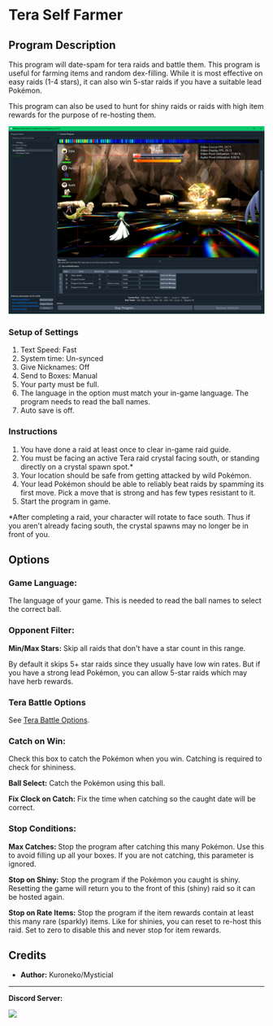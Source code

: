 # Tera Self Farmer

## Program Description

This program will date-spam for tera raids and battle them. This program is useful for farming items and random dex-filling. While it is most effective on easy raids (1-4 stars), it can also win 5-star raids if you have a suitable lead Pokémon.

This program can also be used to hunt for shiny raids or raids with high item rewards for the purpose of re-hosting them.

<img src="images/TeraSelfFarmer-0.png">

### Setup of Settings

1. Text Speed: Fast
2. System time: Un-synced
3. Give Nicknames: Off
4. Send to Boxes: Manual
5. Your party must be full.
6. The language in the option must match your in-game language. The program needs to read the ball names.
7. Auto save is off.

### Instructions

1. You have done a raid at least once to clear in-game raid guide.
2. You must be facing an active Tera raid crystal facing south, or standing directly on a crystal spawn spot.*
3. Your location should be safe from getting attacked by wild Pokémon.
4. Your lead Pokémon should be able to reliably beat raids by spamming its first move. Pick a move that is strong and has few types resistant to it.
5. Start the program in game.

\*After completing a raid, your character will rotate to face south. Thus if you aren't already facing south, the crystal spawns may no longer be in front of you.



## Options

### Game Language:

The language of your game. This is needed to read the ball names to select the correct ball.


### Opponent Filter:

**Min/Max Stars:** Skip all raids that don't have a star count in this range.

By default it skips 5+ star raids since they usually have low win rates. But if you have a strong lead Pokémon, you can allow 5-star raids which may have herb rewards.


### Tera Battle Options

See [Tera Battle Options](TeraBattleOptions.md).


### Catch on Win:

Check this box to catch the Pokémon when you win. Catching is required to check for shininess.

**Ball Select:** Catch the Pokémon using this ball.

**Fix Clock on Catch:** Fix the time when catching so the caught date will be correct.


### Stop Conditions:

**Max Catches:** Stop the program after catching this many Pokémon. Use this to avoid filling up all your boxes. If you are not catching, this parameter is ignored.

**Stop on Shiny:** Stop the program if the Pokémon you caught is shiny. Resetting the game will return you to the front of this (shiny) raid so it can be hosted again.

**Stop on Rate Items:** Stop the program if the item rewards contain at least this many rare (sparkly) items. Like for shinies, you can reset to re-host this raid. Set to zero to disable this and never stop for item rewards.



## Credits

- **Author:** Kuroneko/Mysticial

<hr>

**Discord Server:** 

[<img src="https://canary.discordapp.com/api/guilds/695809740428673034/widget.png?style=banner2">](https://discord.gg/cQ4gWxN)


